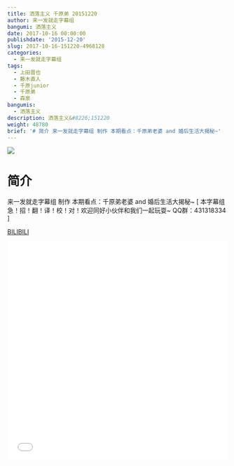 ```yaml
---
title: 洒落主义 千原弟 20151220
author: 来一发就走字幕组
bangumi: 洒落主义
date: 2017-10-16 00:00:00
publishdate: '2015-12-20'
slug: 2017-10-16-151220-4968128
categories:
  - 来一发就走字幕组
tags:
  - 上田晋也
  - 藤木直人
  - 千原junior
  - 千原弟
  - 森泉
bangumis:
  - 洒落主义
description: 洒落主义&#8226;151220
weight: 48780
brief: '# 简介 来一发就走字幕组 制作 本期看点：千原弟老婆 and 婚后生活大揭秘~'
---
```


![](https://i.imgur.com/U1zjnYY.jpg)

# 简介  
来一发就走字幕组 制作 本期看点：千原弟老婆 and 婚后生活大揭秘~ [ 本字幕组急！招！翻！译！校！对！欢迎同好小伙伴和我们一起玩耍~ QQ群：431318334 ]

  [BILIBILI](https://www.bilibili.com/video/av4968128/)


<div class="vcontainer">  <iframe class='video' src="//www.bilibili.com/blackboard/player.html?aid=4968128" width="100%" height="500" frameborder="0" allowfullscreen="allowfullscreen"></iframe></div>
